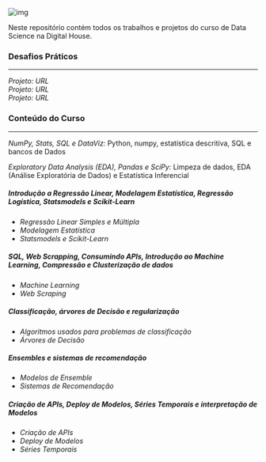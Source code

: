 ![img](https://raw.githubusercontent.com/arthurtavari/portfolio_data_science/master/img/layout.jpg)

Neste repositório contém todos os trabalhos e projetos do curso de Data Science na Digital House.

### Desafios Práticos
---
*Projeto: URL* <br> 
*Projeto: URL* <br> 
*Projeto: URL* <br> 

### Conteúdo do Curso
---
*NumPy, Stats, SQL e DataViz:* 
Python, numpy, estatística descritiva, SQL e bancos de Dados

*Exploratory Data Analysis (EDA), Pandas e SciPy:* 
Limpeza de dados, EDA (Análise Exploratória de Dados) e Estatística Inferencial 

##### Introdução a Regressão Linear, Modelagem Estatística, Regressão Logística, Statsmodels e Scikit-Learn
* *Regressão Linear Simples e Múltipla*
* *Modelagem Estatística*
* *Statsmodels e Scikit-Learn*

##### SQL, Web Scrapping, Consumindo APIs, Introdução ao Machine Learning, Compressão e Clusterização de dados
* *Machine Learning*
* *Web Scraping*

##### Classificação, árvores de Decisão e regularização
* *Algoritmos usados para problemas de classificação*
* *Árvores de Decisão*

##### Ensembles e sistemas de recomendação
* *Modelos de Ensemble*
* *Sistemas de Recomendação*

##### Criação de APIs, Deploy de Modelos, Séries Temporais e interpretação de Modelos
* *Criação de APIs*
* *Deploy de Modelos*
* *Séries Temporais*

